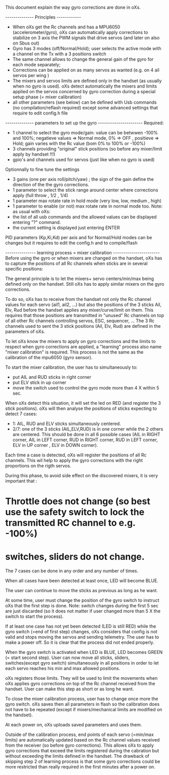 This document explain the way gyro corrections are done in oXs.

-------------- Principles ------------
- When oXs get the Rc channels and has a MPU6050 (accelerometer/gyro), oXs can automatically apply corrections to stabilize on 3 axis the PWM signals that drive servos (and later on also on Sbus out)
- Gyro has 3 modes (off/Normal/Hold); user selects the active mode with a channel on the Tx with a 3 positions switch
- The same channel allows to change the general gain of the gyro for each mode separately; 
- Corrections can be applied on as many servos as wanted (e.g. on 4 ail servos per wing )
- The mixers and servos limits are defined only in the handset (as usually when no gyro is used). oXs detect automatically the mixers and limits applied on the servos concerned by gyro correction during a special setup phase (= mixer calibration)
- all other parameters (see below) can be defined with Usb commands (no compilation/reflash required) except some advanced settings that require to edit config.h file 

-------------- parameters to set up the gyro ----------------------
Required:
- 1 channel to select the gyro mode/gain:  value can be betwwen -100% and 100%; negatieve values => Normal mode, 0% => OFF , positieve => Hold; gain varies with the Rc value (bom 0% to 100% or -100%) 
- 3 channels providing "original" stick positions (so before any mixer/limit apply by handset !!!)
- gpio's and channels used for servos (just like when no gyro is used) 

Optionnally to fine tune the settings
- 3 gains (one per axis roll/pitch/yaw) ; the sign of the gain define the direction of the the gyro corrections.
- 1 parameter to select the stick range around center where corrections apply (full throw , 1/2 , 1/4)
- 1 parameter max rotate rate in hold mode (very low, low, medium , high)
- 1 parameter to enable (or not) max rotate rate in normal mode too.
Note: as usual with oXs:
- the list of all usb commands and the allowed values can be displayed entering "?" command.
- the current setting is displayed just entering ENTER

PID parameters (Kp,Ki,Kd) per axis and for Normal/Hold modes can be changes but it requires to edit the config.h and to compile/flash

--------------- learning process = mixer calibration -----------------------
Before using the gyro or when mixers are changed on the handset, oXs has to capture the positions of all Rc channels when sticks are in several specific positions:

The general principle is to let the mixers+ servo centers/min/max being defined only on the handset.
Still oXs has to apply similar mixers on the gyro corrections.


To do so, oXs has to receive from the handset not only the Rc channel values for each servo (ail1, ail2, ...) but also the positions of the 3 sticks Ail, Elv, Rud before the handset applies any mixer/curve/limit on them.
This requires that those positions are transmitted in "unused" Rc channels on top of all other Rc channels controlling servos, ESC, sequencer, ...
The 3 Rc channels used to sent the 3 stick positions (Ail, Elv, Rud) are defined in the parameters of oXs.

To let oXs know the mixers to apply on gyro corrections and the limits to respect when gyro corrections are applied, a "learning" process also name "mixer calibration" is required. This process is not the same as the calibration of the mpu6050 (gyro sensor).

To start the mixer calibration, the user has to simultaneously to:
- put AIL and RUD sticks in right corner
- put ELV stick in up corner
- move the switch used to control the gyro mode more than 4 X within 5 sec.

When oXs detect this situation, it will set the led on RED (and register the 3 stick positions).
oXs will then analyse the positions of sticks expecting to detect 7 cases:
- 1: AIL, RUD and ELV sticks simultaneously centered.
- 2/7: one of the 3 sticks (AIL,ELV,RUD) is in one corner while the 2 others are centered. This should be done in all 6 possible cases (AIL in RIGHT corner, AIL in LEFT corner, RUD in RIGHT corner, RUD in LEFT corner, ELV in UP corner , ELV in DOWN corner).

Each time a case is detected, oXs will register the positions of all Rc channels.
This wil help to apply the gyro corrections with the right proportions on the rigth servos.

During this phase, to avoid side effect on the discovered mixers, it is very important that :
# Throttle does not change (so best use the safety switch to lock the transmitted RC channel to e.g. -100%)
# switches, sliders do not change.

The 7 cases can be done in any order and any number of times.

When all cases have been detected at least once, LED will become BLUE.

The user can continue to move the sticks as previous as long as he want.

At some time, user must change the position of the gyro switch to instruct oXs that the first step is done.
Note: switch changes during the first 5 sec are just discarded (so it does not matter if user changed more than 5 X the switch to start the process).


If at least one case has not yet been detected (LED is still RED) while the gyro switch (=end of first step) changes, oXs considers that config is not valid and stops moving the servos and sending telemetry. The user has to make a power off. So it is clear that the process did not ended properly.

When the gyro switch is activated when LED is BLUE, LED becomes GREEN (= start second step).
User can now move all sticks, sliders, switches(except gyro switch) simultaneously in all positions in order to let each servo reaches his min and max allowed positions.

oXs registers those limits. They will be used to limit the movements when oXs applies gyro corrections on top of the Rc channel received from the handset.
User can make this step as short or as long he want.

To close the mixer calibration process, user has to change once more the gyro switch.
oXs saves then all parameters in flash so the calibration does not have to be repeated (except if mixers/mechanical limits are modified on the handset).

At each power on, oXs uploads saved parameters and uses them.

Outside of the calibration process, end points of each servo (=min/max limits) are automatically updated based on the Rc channel values received from the receiver (so before gyro corrections).
This allows oXs to apply gyro corrections that exceed the limits registered during the cabration but without exceeding the limits defined in the handset.
The drawback of skipping step 2 of learning process is that some gyro corrections could be more restricted than really required in the first minutes after a power on.


